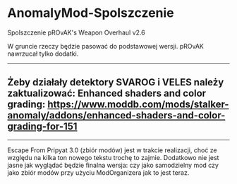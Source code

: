 # AnomalyMod-Spolszczenie
Spolszczenie pROvAK's Weapon Overhaul v2.6

W gruncie rzeczy będzie pasować do podstawowej wersji. pROvAK nawrzucał tylko dodatki.

---------------
Żeby działały detektory SVAROG i VELES należy zaktualizować:
Enhanced shaders and color grading: https://www.moddb.com/mods/stalker-anomaly/addons/enhanced-shaders-and-color-grading-for-151
--------------


----------------
Escape From Pripyat 3.0 (zbiór modów) jest w trakcie realizacji, choć ze względu na kilka ton nowego tekstu trochę to zajmie.
Dodatkowo nie jest jasne jak wyglądać będzie finalna wersja: czy jako samodzielny mod czy jako zbiór modów przy użyciu ModOrganizera jak to jest teraz.
